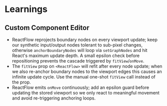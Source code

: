 # Learnings

## Custom Component Editor
- ReactFlow reprojects boundary nodes on every viewport update; keep our synthetic input/output nodes tolerant to sub-pixel changes, otherwise `anchorBoundaryNodes` will loop via `setGraphNodes` and hit React's maximum update depth. A small epsilon check before repositioning prevents the cascade triggered by `fitView`/`onMove`.
- The `fitView` prop on `<ReactFlow>` will refit after every node update; when we also re-anchor boundary nodes to the viewport edges this causes an infinite update cycle. Use the manual one-shot `fitView` call instead of the prop.
- ReactFlow emits `onMove` continuously; add an epsilon guard before updating the stored viewport so we only react to meaningful movement and avoid re-triggering anchoring loops.
